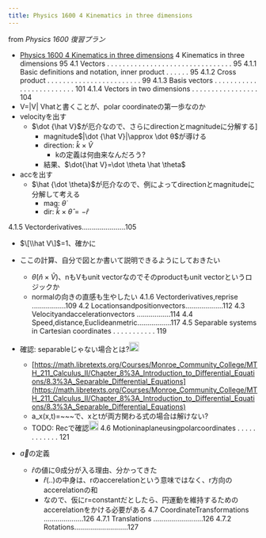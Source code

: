 ```yaml
---
title: Physics 1600 4 Kinematics in three dimensions
---
```


from *Physics 1600 復習プラン*

* [Physics 1600 4 Kinematics in three dimensions](Physics%201600%204%20Kinematics%20in%20three%20dimensions.md)
  4 Kinematics in three dimensions 95
  4.1 Vectors . . . . . . . . . . . . . . . . . . . . . . . . . . . . . . . . 95
  4.1.1 Basic definitions and notation, inner product . . . . . . 95
  4.1.2 Cross product . . . . . . . . . . . . . . . . . . . . . . . . 99
  4.1.3 Basis vectors . . . . . . . . . . . . . . . . . . . . . . . . . 101
  4.1.4 Vectors in two dimensions . . . . . . . . . . . . . . . . . 104
* V=|V| Vhatと書くことが、polar coordinateの第一歩なのか
* velocityを出す
  * $\dot {\hat V}$が厄介なので、さらにdirectionとmagnitudeに分解する\]
    * magnitude$|\dot {\hat V}|\approx \dot θ$が導ける
    * direction: $\hat k \times \hat V$
      * kの定義は何由来なんだろう?
    * 結果、$\dot{\hat V}=\dot \theta \hat \theta$
* accを出す
  * $\hat {\dot \theta}$が厄介なので、例によってdirectionとmagnitudeに分解して考える
    * mag: $\dot \theta$
    * dir: $\hat k \times \hat \theta = -\hat r$

4.1.5 Vectorderivatives......................105

* $\[\\hat V\]$=1、確かに
* ここの計算、自分で図とか書いて説明できるようにしておきたい
  * $\dot θ( \hat n \times \hat V)$、nもVもunit vectorなのでそのproductもunit vectorというロジックか
  * normalの向きの直感も生やしたい
    4.1.6 Vectorderivatives,reprise .................109
    4.2 Locationsandpositionvectors...................112
    4.3 Velocityandaccelerationvectors .................114
    4.4 Speed,distance,Euclideanmetric.................117
    4.5 Separable systems in Cartesian coordinates . . . . . . . . . . . 119
* 確認: separableじゃない場合とは?<img src='https://scrapbox.io/api/pages/blu3mo-public/blu3mo/icon' alt='blu3mo.icon' height="19.5"/>

  * [https://math.libretexts.org/Courses/Monroe_Community_College/MTH_211_Calculus_II/Chapter_8%3A_Introduction_to_Differential_Equations/8.3%3A_Separable_Differential_Equations](https://math.libretexts.org/Courses/Monroe_Community_College/MTH_211_Calculus_II/Chapter_8%3A_Introduction_to_Differential_Equations/8.3%3A_Separable_Differential_Equations)
  * a_x(x,t)=~~~で、xとtが両方関わる式の場合は解けない?
  * TODO: Recで確認<img src='https://scrapbox.io/api/pages/blu3mo-public/blu3mo/icon' alt='blu3mo.icon' height="19.5"/>
    4.6 Motioninaplaneusingpolarcoordinates . . . . . . . . . . . . 121
* $\vec a$の定義
  * $\hat r$の値にΘ成分が入る理由、分かってきた
    * $\hat r(..)$の中身は、rのaccerelationという意味ではなく、r方向のaccerelationの和
    * なので、仮にr=constantだとしたら、円運動を維持するためのaccerelationをかける必要がある
      4.7 CoordinateTransformations ....................126
      4.7.1 Translations .........................126
      4.7.2 Rotations...........................127
